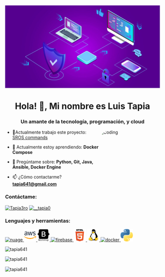 [![MasterHead](https://github.com/Tapia641/tapia641/blob/main/banner.jpg)](https://github.com/Tapia641)

<h1 align="center">Hola! 👋, Mi nombre es Luis Tapia</h1>
<h3 align="center">Un amante de la tecnología, programación, y cloud</h3>
<img align="right" style="border-radius: 45px 0.1px 45px 0.1px;" alt="Coding" width="200" height="200" src="https://avatars.githubusercontent.com/u/22179376?v=4">

- 🔭Actualmente trabajo este proyecto: [SROS commands](https://github.com/Tapia641/sros-commands-atp)

- 🌱 Actualmente estoy aprendiendo: **Docker Compose**

- 💬 Pregúntame sobre: **Python, Git, Java, Ansible, Docker Engine**

- 📫 ¿Cómo contactarme? **tapia641@gmail.com**

<h3 align="left">Contáctame:</h3>
<p align="left">
<a href="https://fb.com/Tapia3ro" target="blank"><img align="center" src="https://raw.githubusercontent.com/rahuldkjain/github-profile-readme-generator/master/src/images/icons/Social/facebook.svg" alt="Tapia3ro" height="30" width="40" /></a>
<a href="https://instagram.com/__tapia0" target="blank"><img align="center" src="https://raw.githubusercontent.com/rahuldkjain/github-profile-readme-generator/master/src/images/icons/Social/instagram.svg" alt="__tapia0" height="30" width="40" /></a>
</p>

<h3 align="left">Lenguajes y herramientas:</h3>
<p align="left">
<a href="https://nuagenetworks.github.io/" target="_blank" rel="noreferrer"> <img src="https://raw.githubusercontent.com/nuagenetworks/nuagenetworks.github.io/master/img/avatar.png" alt="nuage" width="40" height="40"/></a><a href="https://aws.amazon.com/" target="_blank" rel="noreferrer"> <img src="https://raw.githubusercontent.com/devicons/devicon/master/icons/amazonwebservices/amazonwebservices-original-wordmark.svg" alt="aws" width="40" height="40"/></a><a href="https://getbootstrap.com" target="_blank" rel="noreferrer"> <img src="https://raw.githubusercontent.com/devicons/devicon/master/icons/bootstrap/bootstrap-plain-wordmark.svg" alt="bootstrap" width="40" height="40"/></a><a href="https://firebase.google.com/" target="_blank" rel="noreferrer"> <img src="https://www.vectorlogo.zone/logos/firebase/firebase-icon.svg" alt="firebase" width="40" height="40"/></a><a href="https://www.w3.org/html/" target="_blank" rel="noreferrer"> <img src="https://raw.githubusercontent.com/devicons/devicon/master/icons/html5/html5-original-wordmark.svg" alt="html5" width="40" height="40"/></a><a href="https://www.linux.org/" target="_blank" rel="noreferrer"> <img src="https://raw.githubusercontent.com/devicons/devicon/master/icons/linux/linux-original.svg" alt="linux" width="40" height="40"/></a><a href="https://www.docker.com/" target="_blank" rel="noreferrer"> <img src="https://raw.githubusercontent.com/docker/getting-started/master/docs/images/docker-labs-logo.svg" alt="docker" width="100" height="40"/> </a><a href="https://www.python.org/" target="_blank" rel="noreferrer"> <img src="https://raw.githubusercontent.com/python/python-docs-theme/main/python_docs_theme/static/py.svg" alt="python" width="40" height="40"/></a></p>

<p><img align="left" src="https://github-readme-stats.vercel.app/api/top-langs?username=tapia641&show_icons=true&locale=en&layout=compact" alt="tapia641"></p><br>

<p><img align="center" src="https://github-readme-stats.vercel.app/api?username=tapia641&show_icons=true&locale=en" alt="tapia641"></p>

<p><img align="center" src="https://github-readme-streak-stats.herokuapp.com/?user=tapia641&" alt="tapia641"></p>
